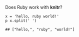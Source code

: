 Does Ruby work with **knitr**?


```{.ruby .chunk-source}
x = 'hello, ruby world!'
p x.split(' ')
```

```{.chunk-output}
## ["hello,", "ruby", "world!"]
```


